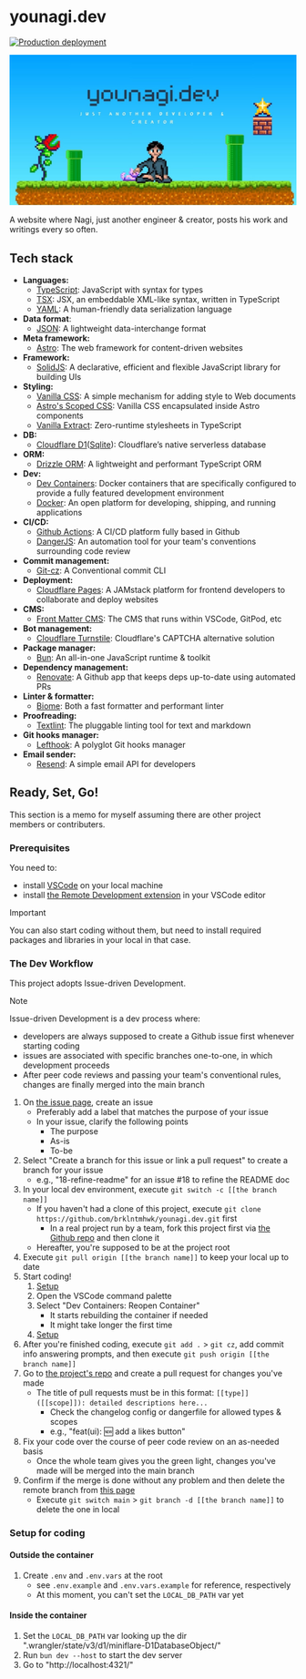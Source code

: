 # younagi.dev

[![Production deployment](https://github.com/brklntmhwk/younagi.dev/actions/workflows/prod.yml/badge.svg)](https://github.com/brklntmhwk/younagi.dev/actions/workflows/prod.yml)

![younagi.dev site image](/public/placeholder.jpg)

A website where Nagi, just another engineer & creator, posts his work and writings every so often.

## Tech stack

- **Languages:**
  - [TypeScript](https://www.typescriptlang.org/): JavaScript with syntax for types
  - [TSX](https://www.typescriptlang.org/docs/handbook/jsx.html): JSX, an embeddable XML-like syntax, written in TypeScript
  - [YAML](https://yaml.org/): A human-friendly data serialization language
- **Data format**:
  - [JSON](https://www.json.org/json-en.html): A lightweight data-interchange format
- **Meta framework:**
  - [Astro](https://astro.build/): The web framework for content-driven websites
- **Framework:**
  - [SolidJS](https://www.solidjs.com/): A declarative, efficient and flexible JavaScript library for building UIs
- **Styling:**
  - [Vanilla CSS](https://www.w3.org/Style/CSS/Overview.en.html): A simple mechanism for adding style to Web documents
  - [Astro's Scoped CSS](https://docs.astro.build/en/guides/styling/#scoped-styles): Vanilla CSS encapsulated inside Astro components
  - [Vanilla Extract](https://vanilla-extract.style/): Zero-runtime stylesheets in TypeScript
- **DB:**
  - [Cloudflare D1](https://developers.cloudflare.com/d1/)([Sqlite](https://www.sqlite.org/)): Cloudflare’s native serverless database
- **ORM:**
  - [Drizzle ORM](https://orm.drizzle.team/): A lightweight and performant TypeScript ORM
- **Dev:**
  - [Dev Containers](https://code.visualstudio.com/docs/devcontainers/containers): Docker containers that are specifically configured to provide a fully featured development environment
  - [Docker](https://www.docker.com/): An open platform for developing, shipping, and running applications
- **CI/CD:**
  - [Github Actions](https://github.co.jp/features/actions): A CI/CD platform fully based in Github
  - [DangerJS](https://danger.systems/js/): An automation tool for your team's conventions surrounding code review
- **Commit management:**
  - [Git-cz](https://ttys3.github.io/git-cz/): A Conventional commit CLI
- **Deployment:**
  - [Cloudflare Pages](https://pages.cloudflare.com/): A JAMstack platform for frontend developers to collaborate and deploy websites
- **CMS:**
  - [Front Matter CMS](https://frontmatter.codes/): The CMS that runs within VSCode, GitPod, etc
- **Bot management:**
  - [Cloudflare Turnstile](https://www.cloudflare.com/products/turnstile/): Cloudflare's CAPTCHA alternative solution
- **Package manager:**
  - [Bun](https://bun.sh/): An all-in-one JavaScript runtime & toolkit
- **Dependency management:**
  - [Renovate](https://github.com/renovatebot/renovate): A Github app that keeps deps up-to-date using automated PRs
- **Linter & formatter:**
  - [Biome](https://biomejs.dev/): Both a fast formatter and performant linter
- **Proofreading:**
  - [Textlint](https://textlint.github.io/): The pluggable linting tool for text and markdown
- **Git hooks manager:**
  - [Lefthook](https://github.com/evilmartians/lefthook): A polyglot Git hooks manager
- **Email sender:**
  - [Resend](https://resend.com/docs/introduction): A simple email API for developers

## Ready, Set, Go!

This section is a memo for myself assuming there are other project members or contributers.

### Prerequisites

You need to:

- install [VSCode](https://code.visualstudio.com/) on your local machine
- install [the Remote Development extension](https://github.com/Microsoft/vscode-remote-release) in your VSCode editor

> [!IMPORTANT]
> You can also start coding without them, but need to install required packages and libraries in your local in that case.

### The Dev Workflow

This project adopts Issue-driven Development.

> [!NOTE]
> Issue-driven Development is a dev process where:
> - developers are always supposed to create a Github issue first whenever starting coding
> - issues are associated with specific branches one-to-one, in which development proceeds
> - After peer code reviews and passing your team's conventional rules, changes are finally merged into the main branch

1. On [the issue page](https://github.com/brklntmhwk/younagi.dev/issues), create an issue
    - Preferably add a label that matches the purpose of your issue
    - In your issue, clarify the following points
        - The purpose
        - As-is
        - To-be
2. Select "Create a branch for this issue or link a pull request" to create a branch for your issue
    - e.g., "18-refine-readme" for an issue #18 to refine the README doc
3. In your local dev environment, execute `git switch -c [[the branch name]]`
    - If you haven't had a clone of this project, execute `git clone https://github.com/brklntmhwk/younagi.dev.git` first
        - In a real project run by a team, fork this project first via [the Github repo](https://github.com/brklntmhwk/younagi.dev) and then clone it
    - Hereafter, you're supposed to be at the project root
4. Execute `git pull origin [[the branch name]]` to keep your local up to date
5. Start coding!
    1. [Setup](#setup-for-coding)
    2. Open the VSCode command palette
    3. Select "Dev Containers: Reopen Container"
        - It starts rebuilding the container if needed
        - It might take longer the first time
    4. [Setup](#setup-for-coding)
6. After you're finished coding, execute `git add .` > `git cz`, add commit info answering prompts, and then execute `git push origin [[the branch name]]`
7. Go to [the project's repo](https://github.com/brklntmhwk/younagi.dev) and create a pull request for changes you've made
    - The title of pull requests must be in this format: `[[type]]([[scope]]): detailed descriptions here...`
      - Check the changelog config or dangerfile for allowed types & scopes
      - e.g., "feat(ui): 🆕 add a likes button"
8. Fix your code over the course of peer code review on an as-needed basis
    - Once the whole team gives you the green light, changes you've made will be merged into the main branch
9. Confirm if the merge is done without any problem and then delete the remote branch from [this page](https://github.com/brklntmhwk/younagi.dev/branches)
    - Execute `git switch main` > `git branch -d [[the branch name]]` to delete the one in local

### Setup for coding

#### Outside the container

1. Create `.env` and `.env.vars` at the root
    - see `.env.example` and `.env.vars.example` for reference, respectively
    - At this moment, you can't set the `LOCAL_DB_PATH` var yet

#### Inside the container

1. Set the `LOCAL_DB_PATH` var looking up the dir ".wrangler/state/v3/d1/miniflare-D1DatabaseObject/"
2. Run `bun dev --host` to start the dev server
3. Go to "http://localhost:4321/"
